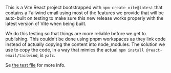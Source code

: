 This is a Vite React project bootstrapped with `npm create vite@latest` that contains a Tailwind
email using most of the features we provide that will be auto-built on testing to
make sure this new release works properly with the latest version of Vite when being built.

We do this testing so that things are more reliable before we get to publishing. This 
couldn't be done using pnpm workspaces as they link code instead of actually copying the content into node_modules.
The solution we use to copy the code, in a way that mimics the actual `npm install @react-email/tailwind`, is `yalc`.

Se [the test file](../_tests/vite.spec.ts) for more info.
